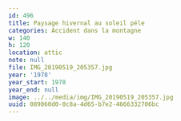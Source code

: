 ```yaml
---
id: 496
title: Paysage hivernal au soleil péle
categories: Accident dans la montagne
w: 140
h: 120
location: attic
note: null
file: IMG_20190519_205357.jpg
year: '1978'
year_start: 1978
year_end: null
image: ../../media/img/IMG_20190519_205357.jpg
uuid: 089060d0-0c8a-4d65-b7e2-4666332706bc
---
```


